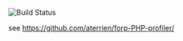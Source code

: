 ![Build Status](https://travis-ci.org/crowcrow/forp-PHP-profiler.svg?branch=master)

see https://github.com/aterrien/forp-PHP-profiler/

